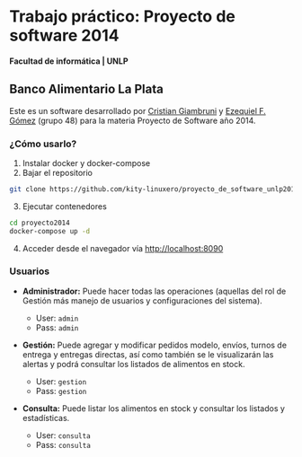 # Trabajo práctico: Proyecto de software 2014
#### Facultad de informática | UNLP

## Banco Alimentario La Plata

Este es un software desarrollado por [Cristian Giambruni](https://github.com/kity-linuxero) y [Ezequiel F. Gómez](https://github.com/egother) (grupo 48) para la materia Proyecto de Software año 2014.

### ¿Cómo usarlo?

1. Instalar docker y docker-compose
2. Bajar el repositorio
```bash
git clone https://github.com/kity-linuxero/proyecto_de_software_unlp2014 proyecto2014
```
3. Ejecutar contenedores
```bash
cd proyecto2014
docker-compose up -d
```

4. Acceder desde el navegador vía [http://localhost:8090](http://localhost:8090)

### Usuarios

- **Administrador:** Puede hacer todas las operaciones (aquellas del rol de Gestión
más manejo de usuarios y configuraciones del sistema).
  - User: `admin`
  - Pass: `admin`
- **Gestión:** Puede agregar y modificar pedidos modelo, envíos, turnos de entrega y
entregas directas, así como también se le visualizarán las alertas y podrá
consultar los listados de alimentos en stock.
  - User: `gestion`
  - Pass: `gestion`

- **Consulta:** Puede listar los alimentos en stock y consultar los listados y estadísticas.
  - User: `consulta`
  - Pass: `consulta`


